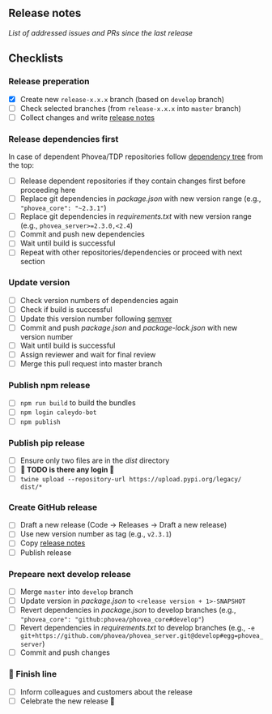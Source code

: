 ## Release notes

*List of addressed issues and PRs since the last release*


## Checklists

### Release preperation

* [x] Create new `release-x.x.x` branch (based on `develop` branch)
* [ ] Check selected branches (from `release-x.x.x` into `master` branch)
* [ ] Collect changes and write [release notes](#release-notes)

### Release dependencies first

In case of dependent Phovea/TDP repositories follow [dependency tree](https://wiki.datavisyn.io/phovea/fundamentals/development-process#dependency-hierarchy) from the top:

* [ ] Release dependent repositories if they contain changes first before proceeding here
* [ ] Replace git dependencies in *package.json* with new version range (e.g., `"phovea_core": "~2.3.1"`)
* [ ] Replace git dependencies in *requirements.txt* with new version range (e.g., `phovea_server>=2.3.0,<2.4`)
* [ ] Commit and push new dependencies
* [ ] Wait until build is successful
* [ ] Repeat with other repositories/dependencies or proceed with next section

### Update version

* [ ] Check version numbers of dependencies again
* [ ] Check if build is successful
* [ ] Update this version number following [semver](https://semver.org)
* [ ] Commit and push *package.json* and *package-lock.json* with new version number
* [ ] Wait until build is successful
* [ ] Assign reviewer and wait for final review
* [ ] Merge this pull request into master branch

### Publish npm release

* [ ] `npm run build` to build the bundles
* [ ] `npm login caleydo-bot`
* [ ] `npm publish`

### Publish pip release

* [ ] Ensure only two files are in the *dist* directory
* [ ] **🚧 TODO is there any login 🚧**
* [ ] `twine upload --repository-url https://upload.pypi.org/legacy/ dist/*`

### Create GitHub release

* [ ] Draft a new release (Code -> Releases -> Draft a new release)
* [ ] Use new version number as tag (e.g., `v2.3.1`)
* [ ] Copy [release notes](#release-notes)
* [ ] Publish release

### Prepeare next develop release

* [ ] Merge `master` into `develop` branch
* [ ] Update version in *package.json* to `<release version + 1>-SNAPSHOT`
* [ ] Revert dependencies in *package.json* to develop branches (e.g., `"phovea_core": "github:phovea/phovea_core#develop"`)
* [ ] Revert dependencies in *requirements.txt* to develop branches (e.g., `-e git+https://github.com/phovea/phovea_server.git@develop#egg=phovea_server`)
* [ ] Commit and push changes
 
### 🏁 Finish line

* [ ] Inform colleagues and customers about the release
* [ ] Celebrate the new release 🥳
